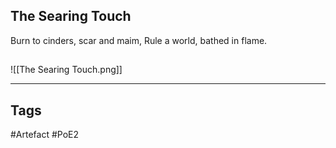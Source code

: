 ## The Searing Touch
Burn to cinders, scar and maim,
Rule a world, bathed in flame.
##
![[The Searing Touch.png]]

---
## Tags
#Artefact
#PoE2